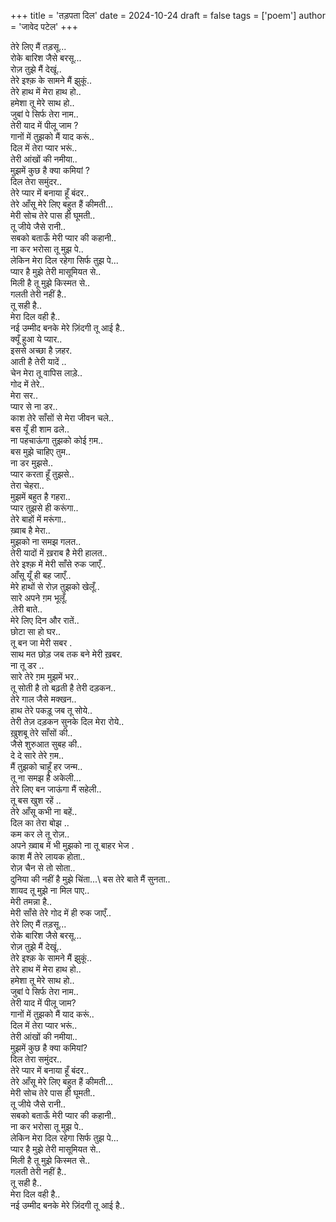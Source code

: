 +++ 
title = 'तड़पता दिल' 
date = 2024-10-24 
draft = false 
tags = ['poem'] 
author = 'जावेद पटेल'
+++


तेरे लिए मैं तड़सू...\
रोके बारिश जैसे बरसू...\
रोज़ तुझे मैं देखूं..\
तेरे इश्क़ के सामने मैं झुकूं..\
तेरे हाथ में मेरा हाथ हो..\
हमेशा तू मेरे साथ हो..\
जुबां पे सिर्फ तेरा नाम..\
तेरी याद में पीलू जाम ?\
गानों में तुझको मैं याद करूं..\
दिल में तेरा प्यार भरूं..\
तेरी आंखों की नमीया..\
मुझमें कुछ है क्या कमियां ?\
दिल तेरा समुंदर..\
तेरे प्यार में बनाया हूँ बंदर..\
तेरे आँसू मेरे लिए बहुत हैं कीमती...\
मेरी सोच तेरे पास ही घूमती..\
तू जीये जैसे रानी..\
सबको बताऊँ मेरी प्यार की कहानी..\
ना कर भरोसा तू मुझ पे..\
लेकिन मेरा दिल रहेगा सिर्फ तुझ पे...\
प्यार है मुझे तेरी मासूमियत से..\
मिली है तू मुझे किस्मत से..\
गलती तेरी नहीं है..\
तू सही है..\
मेरा दिल वही है..\
नई उम्मीद बनके मेरे ज़िंदगी तू आई है..\
क्यूँ हुआ ये प्यार..\
इससे अच्छा है ज़हर.\
आती है तेरी यादें ..\
चेन मेरा तू वापिस लाड़े..\
गोद में तेरे..\
मेरा सर..\
प्यार से ना डर..\
काश तेरे साँसों से मेरा जीवन चले..\
बस यूँ ही शाम ढले..\
ना पहचाऊंगा तुझको कोई ग़म..\
बस मुझे चाहिए तुम..\
ना डर मुझसे..\
प्यार करता हूँ तुझसे..\
तेरा चेहरा..\
मुझमें बहुत है गहरा..\
प्यार तुझसे ही करूंगा..\
तेरे बाहों में मरूंगा..\
ख़्वाब है मेरा..\
मुझको ना समझ गलत..\
तेरी यादों में ख़राब है मेरी हालत..\
तेरे इश्क़ में मेरी साँसे रुक जाएँ..\
आँसू यूँ ही बह जाएँ..\
मेरे हाथों से रोज़ तुझको खेलूँ..\
सारे अपने ग़म भूलूँ.\
.तेरी बाते..\
मेरे लिए दिन और रातें..\
छोटा सा हो घर..\
तू बन जा मेरी सबर .\
साथ मत छोड़ जब तक बने मेरी ख़बर.\
ना तू डर ..\
सारे तेरे ग़म मुझमें भर..\
तू सोती है तो बढ़ती है तेरी दड़कन..\
तेरे गाल जैसे मक्खन..\
हाथ तेरे पकड़ू जब तू सोये..\
तेरी तेज़ दड़कन सुनके दिल मेरा रोये..\
ख़ुशबू तेरे साँसों की..\
जैसे शुरुआत सुबह की..\
दे दे सारे तेरे ग़म..\
मैं तुझको चाहूँ हर जन्म..\
तू ना समझ है अकेली...\
तेरे लिए बन जाऊंगा मैं सहेली..\
तू बस खुश रहें ..\
तेरे आँसू कभी ना बहें..\
दिल का तेरा बोझ ..\
कम कर ले तू रोज़.. \
अपने ख़्वाब में भी मुझको ना तू बाहर भेज .\
काश मैं तेरे लायक होता..\
रोज़ चैन से तो सोता..\
दुनिया की नहीं है मुझे चिंता...\ 
बस तेरे बाते मैं सुनता..\
शायद तू मुझे ना मिल पाए..\
मेरी तमन्ना है..\
मेरी साँसे तेरे गोद में ही रुक जाएँ..\
तेरे लिए मैं तड़सू...\
रोके बारिश जैसे बरसू...\
रोज़ तुझे मैं देखूं..\
तेरे इश्क़ के सामने मैं झुकूं..\
तेरे हाथ में मेरा हाथ हो..\
हमेशा तू मेरे साथ हो..\
जुबां पे सिर्फ तेरा नाम..\
तेरी याद में पीलू जाम?\
गानों में तुझको मैं याद करूं..\
दिल में तेरा प्यार भरूं..\
तेरी आंखों की नमीया..\
मुझमें कुछ है क्या कमियां?\
दिल तेरा समुंदर..\
तेरे प्यार में बनाया हूँ बंदर..\
तेरे आँसू मेरे लिए बहुत हैं कीमती...\
मेरी सोच तेरे पास ही घूमती..\
तू जीये जैसे रानी..\
सबको बताऊँ मेरी प्यार की कहानी..\
ना कर भरोसा तू मुझ पे..\
लेकिन मेरा दिल रहेगा सिर्फ तुझ पे...\
प्यार है मुझे तेरी मासूमियत से..\
मिली है तू मुझे किस्मत से..\
गलती तेरी नहीं है..\
तू सही है..\
मेरा दिल वही है..\
नई उम्मीद बनके मेरे ज़िंदगी तू आई है..
